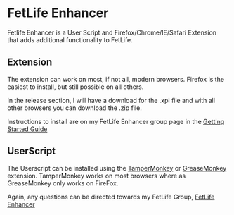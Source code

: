 # FetLife Enhancer
Fetlife Enhancer is a User Script and Firefox/Chrome/IE/Safari Extension that adds additional functionality to FetLife.

## Extension
The extension can work on most, if not all, modern browsers.  Firefox is the easiest to install, but still possible on all others.

In the release section, I will have a download for the .xpi file and with all other browsers you can download the .zip file.

Instructions to install are on my FetLife Enhancer group page in the [Getting Started Guide](https://fetlife.com/groups/188715/posts/15159797)


## UserScript
The Userscript can be installed using the [TamperMonkey](https://www.tampermonkey.net/) or [GreaseMonkey](https://addons.mozilla.org/en-US/firefox/addon/greasemonkey/) extension.  TamperMonkey works on most browsers where as GreaseMonkey only works on FireFox.

Again, any questions can be directed towards my FetLife Group, [FetLife Enhancer](https://fetlife.com/groups/188715/about)